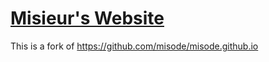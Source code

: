# [Misieur's Website](https://misieur.tech)

This is a fork of https://github.com/misode/misode.github.io
